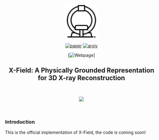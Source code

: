 &nbsp;

<div align="center">

<p align="center"> <img src="assets/ic2.png" width="110px"> </p>

[![paper](https://img.shields.io/badge/paper-arxiv-blue)](https://arxiv.org/abs/XXXX) 
[![arxiv](https://img.shields.io/badge/arxiv-XXXX-blue)](https://arxiv.org/abs/XXXX) 
<!-- [![video](https://img.shields.io/badge/video-youtube-red)](https://www.youtube.com/watch?v=YOUR_VIDEO_ID) -->
<!-- [![media](https://img.shields.io/badge/media-AK-green)](#) -->
[![Webpage](https://brack-wang.github.io/XField/)]
<!-- [![Radiance Fields](https://img.shields.io/badge/Radiance%20Fields-green)](#)   -->


<h2> X-Field: A Physically Grounded Representation for 3D X-ray Reconstruction </h2> 


&nbsp;


<img src="assets/newteaser.png" style="height:200px" /> 



</div>


&nbsp;


### Introduction
This is the official implementation of X-Field, the code is coming soon!